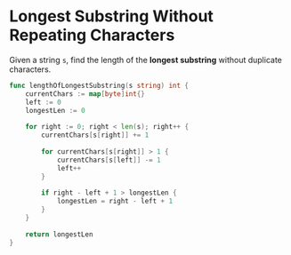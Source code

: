 # Longest Substring Without Repeating Characters

Given a string `s`, find the length of the **longest substring** without duplicate characters.

```go
func lengthOfLongestSubstring(s string) int {
    currentChars := map[byte]int{}
    left := 0
    longestLen := 0
    
    for right := 0; right < len(s); right++ {
        currentChars[s[right]] += 1
        
        for currentChars[s[right]] > 1 {
            currentChars[s[left]] -= 1
            left++
        }
        
        if right - left + 1 > longestLen {
            longestLen = right - left + 1
        }
    }
    
    return longestLen
}
```